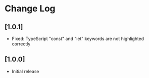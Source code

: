# Change Log

## [1.0.1]

- Fixed: TypeScript "const" and "let" keywords are not highlighted correctly

## [1.0.0]

- Initial release
